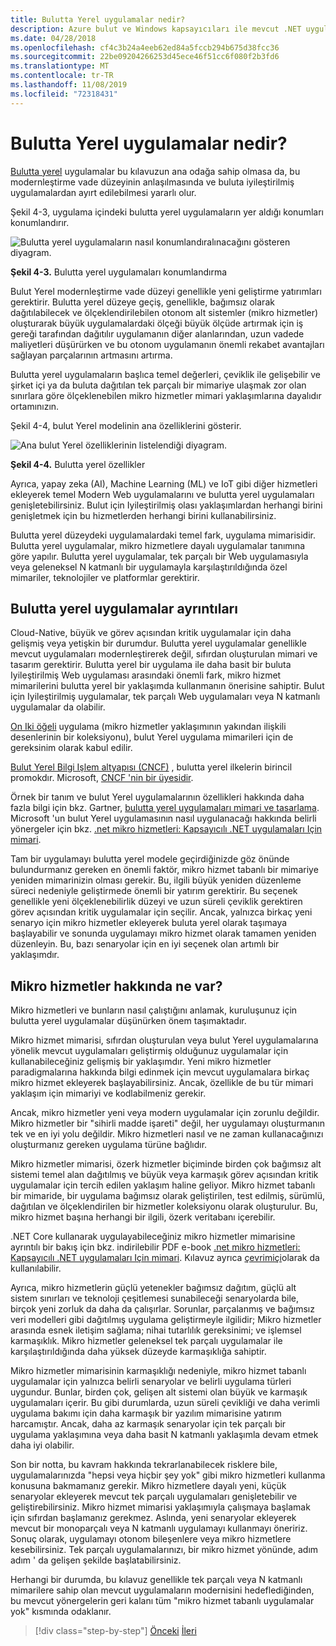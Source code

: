 ```yaml
---
title: Bulutta Yerel uygulamalar nedir?
description: Azure bulut ve Windows kapsayıcıları ile mevcut .NET uygulamalarını modernleştirin | Bulutta yerel uygulamalar hakkında ne olacak?
ms.date: 04/28/2018
ms.openlocfilehash: cf4c3b24a4eeb62ed84a5fccb294b675d38fcc36
ms.sourcegitcommit: 22be09204266253d45ece46f51cc6f080f2b3fd6
ms.translationtype: MT
ms.contentlocale: tr-TR
ms.lasthandoff: 11/08/2019
ms.locfileid: "72318431"
---
```

# <a name="what-about-cloud-native-applications"></a>Bulutta Yerel uygulamalar nedir?

[Bulutta yerel](https://azure.microsoft.com/overview/cloudnative/) uygulamalar bu kılavuzun ana odağa sahip olmasa da, bu modernleştirme vade düzeyinin anlaşılmasında ve buluta iyileştirilmiş uygulamalardan ayırt edilebilmesi yararlı olur.

Şekil 4-3, uygulama içindeki bulutta yerel uygulamaların yer aldığı konumları konumlandırır.

![Bulutta yerel uygulamaların nasıl konumlandıralınacağını gösteren diyagram.](./media/what-about-cloud-native-applications/positioning-cloud-native-applications.png)

**Şekil 4-3.** Bulutta yerel uygulamaları konumlandırma

Bulut Yerel modernleştirme vade düzeyi genellikle yeni geliştirme yatırımları gerektirir. Bulutta yerel düzeye geçiş, genellikle, bağımsız olarak dağıtılabilecek ve ölçeklendirilebilen otonom alt sistemler (mikro hizmetler) oluşturarak büyük uygulamalardaki ölçeği büyük ölçüde artırmak için iş gereği tarafından dağıtılır uygulamanın diğer alanlarından, uzun vadede maliyetleri düşürürken ve bu otonom uygulamanın önemli rekabet avantajları sağlayan parçalarının artmasını artırma.

Bulutta yerel uygulamaların başlıca temel değerleri, çeviklik ile gelişebilir ve şirket içi ya da buluta dağıtılan tek parçalı bir mimariye ulaşmak zor olan sınırlara göre ölçeklenebilen mikro hizmetler mimari yaklaşımlarına dayalıdır ortamınızın.

Şekil 4-4, bulut Yerel modelinin ana özelliklerini gösterir.

![Ana bulut Yerel özelliklerinin listelendiği diyagram.](./media/what-about-cloud-native-applications/cloud-native-characteristics.png)

**Şekil 4-4.** Bulutta yerel özellikler

Ayrıca, yapay zeka (AI), Machine Learning (ML) ve IoT gibi diğer hizmetleri ekleyerek temel Modern Web uygulamalarını ve bulutta yerel uygulamaları genişletebilirsiniz. Bulut için Iyileştirilmiş olası yaklaşımlardan herhangi birini genişletmek için bu hizmetlerden herhangi birini kullanabilirsiniz.

Bulutta yerel düzeydeki uygulamalardaki temel fark, uygulama mimarisidir. Bulutta yerel uygulamalar, mikro hizmetlere dayalı uygulamalar tanımına göre yapılır. Bulutta yerel uygulamalar, tek parçalı bir Web uygulamasıyla veya geleneksel N katmanlı bir uygulamayla karşılaştırıldığında özel mimariler, teknolojiler ve platformlar gerektirir.

## <a name="cloud-native-applications-details"></a>Bulutta yerel uygulamalar ayrıntıları

Cloud-Native, büyük ve görev açısından kritik uygulamalar için daha gelişmiş veya yetişkin bir durumdur. Bulutta yerel uygulamalar genellikle mevcut uygulamaları modernleştirerek değil, sıfırdan oluşturulan mimari ve tasarım gerektirir. Bulutta yerel bir uygulama ile daha basit bir buluta Iyileştirilmiş Web uygulaması arasındaki önemli fark, mikro hizmet mimarilerini bulutta yerel bir yaklaşımda kullanmanın önerisine sahiptir. Bulut için Iyileştirilmiş uygulamalar, tek parçalı Web uygulamaları veya N katmanlı uygulamalar da olabilir.

[On Iki öğeli](https://12factor.net/) uygulama (mikro hizmetler yaklaşımının yakından ilişkili desenlerinin bir koleksiyonu), bulut Yerel uygulama mimarileri için de gereksinim olarak kabul edilir.

[Bulut Yerel Bilgi Işlem altyapısı (CNCF)](https://www.cncf.io/) , bulutta yerel ilkelerin birincil promokdır. Microsoft, [CNCF 'nin bir üyesidir](https://azure.microsoft.com/blog/announcing-cncf/).

Örnek bir tanım ve bulut Yerel uygulamalarının özellikleri hakkında daha fazla bilgi için bkz. Gartner, [bulutta yerel uygulamaları mimari ve tasarlama](https://www.gartner.com/doc/3181919/architect-design-cloudnative-applications). Microsoft 'un bulut Yerel uygulamasının nasıl uygulanacağı hakkında belirli yönergeler için bkz. [.net mikro hizmetleri: Kapsayıcılı .NET uygulamaları Için mimari](https://aka.ms/microservicesebook).

Tam bir uygulamayı bulutta yerel modele geçirdiğinizde göz önünde bulundurmanız gereken en önemli faktör, mikro hizmet tabanlı bir mimariye yeniden mimarinizin olması gerekir. Bu, ilgili büyük yeniden düzenleme süreci nedeniyle geliştirmede önemli bir yatırım gerektirir. Bu seçenek genellikle yeni ölçeklenebilirlik düzeyi ve uzun süreli çeviklik gerektiren görev açısından kritik uygulamalar için seçilir. Ancak, yalnızca birkaç yeni senaryo için mikro hizmetler ekleyerek buluta yerel olarak taşımaya başlayabilir ve sonunda uygulamayı mikro hizmet olarak tamamen yeniden düzenleyin. Bu, bazı senaryolar için en iyi seçenek olan artımlı bir yaklaşımdır.

## <a name="what-about-microservices"></a>Mikro hizmetler hakkında ne var?

Mikro hizmetleri ve bunların nasıl çalıştığını anlamak, kuruluşunuz için bulutta yerel uygulamalar düşünürken önem taşımaktadır.

Mikro hizmet mimarisi, sıfırdan oluşturulan veya bulut Yerel uygulamalarına yönelik mevcut uygulamaları geliştirmiş olduğunuz uygulamalar için kullanabileceğiniz gelişmiş bir yaklaşımdır. Yeni mikro hizmetler paradigmalarına hakkında bilgi edinmek için mevcut uygulamalara birkaç mikro hizmet ekleyerek başlayabilirsiniz. Ancak, özellikle de bu tür mimari yaklaşım için mimariyi ve kodlabilmeniz gerekir.

Ancak, mikro hizmetler yeni veya modern uygulamalar için zorunlu değildir. Mikro hizmetler bir "sihirli madde işareti" değil, her uygulamayı oluşturmanın tek ve en iyi yolu değildir. Mikro hizmetleri nasıl ve ne zaman kullanacağınızı oluşturmanız gereken uygulama türüne bağlıdır.

Mikro hizmetler mimarisi, özerk hizmetler biçiminde birden çok bağımsız alt sistemi temel alan dağıtılmış ve büyük veya karmaşık görev açısından kritik uygulamalar için tercih edilen yaklaşım haline geliyor. Mikro hizmet tabanlı bir mimaride, bir uygulama bağımsız olarak geliştirilen, test edilmiş, sürümlü, dağıtılan ve ölçeklendirilen bir hizmetler koleksiyonu olarak oluşturulur. Bu, mikro hizmet başına herhangi bir ilgili, özerk veritabanı içerebilir.

.NET Core kullanarak uygulayabileceğiniz mikro hizmetler mimarisine ayrıntılı bir bakış için bkz. indirilebilir PDF e-book [.net mikro hizmetleri: Kapsayıcılı .NET uygulamaları Için mimari](https://aka.ms/microservicesebook). Kılavuz ayrıca [çevrimiçi](../../microservices/index.md)olarak da kullanılabilir.

Ayrıca, mikro hizmetlerin güçlü yetenekler bağımsız dağıtım, güçlü alt sistem sınırları ve teknoloji çeşitlemesi sunabileceği senaryolarda bile, birçok yeni zorluk da daha da çalışırlar. Sorunlar, parçalanmış ve bağımsız veri modelleri gibi dağıtılmış uygulama geliştirmeyle ilgilidir; Mikro hizmetler arasında esnek iletişim sağlama; nihai tutarlılık gereksinimi; ve işlemsel karmaşıklık. Mikro hizmetler geleneksel tek parçalı uygulamalar ile karşılaştırıldığında daha yüksek düzeyde karmaşıklığa sahiptir.

Mikro hizmetler mimarisinin karmaşıklığı nedeniyle, mikro hizmet tabanlı uygulamalar için yalnızca belirli senaryolar ve belirli uygulama türleri uygundur. Bunlar, birden çok, gelişen alt sistemi olan büyük ve karmaşık uygulamaları içerir. Bu gibi durumlarda, uzun süreli çevikliği ve daha verimli uygulama bakımı için daha karmaşık bir yazılım mimarisine yatırım harcamıştır. Ancak, daha az karmaşık senaryolar için tek parçalı bir uygulama yaklaşımına veya daha basit N katmanlı yaklaşımla devam etmek daha iyi olabilir.

Son bir notta, bu kavram hakkında tekrarlanabilecek risklere bile, uygulamalarınızda "hepsi veya hiçbir şey yok" gibi mikro hizmetleri kullanma konusuna bakmamanız gerekir. Mikro hizmetlere dayalı yeni, küçük senaryolar ekleyerek mevcut tek parçalı uygulamaları genişletebilir ve geliştirebilirsiniz. Mikro hizmet mimarisi yaklaşımıyla çalışmaya başlamak için sıfırdan başlamanız gerekmez. Aslında, yeni senaryolar ekleyerek mevcut bir monoparçalı veya N katmanlı uygulamayı kullanmayı öneririz. Sonuç olarak, uygulamayı otonom bileşenlere veya mikro hizmetlere kesebilirsiniz. Tek parçalı uygulamalarınızı, bir mikro hizmet yönünde, adım adım ' da gelişen şekilde başlatabilirsiniz.

Herhangi bir durumda, bu kılavuz genellikle tek parçalı veya N katmanlı mimarilere sahip olan mevcut uygulamaların modernisini hedeflediğinden, bu mevcut yönergelerin geri kalanı tüm "mikro hizmet tabanlı uygulamalar yok" kısmında odaklanır.

> [!div class="step-by-step"]
> [Önceki](microsoft-technologies-in-cloud-optimized-applications.md)
> [İleri](deploy-existing-net-apps-as-windows-containers.md)
